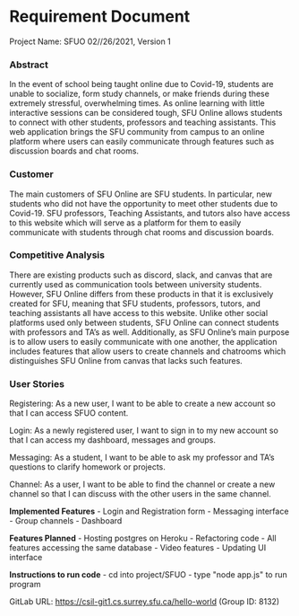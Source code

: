 # Requirement Document

Project Name: SFUO
02//26/2021, Version 1
                
### Abstract        

In the event of school being taught online due to Covid-19, students are unable to socialize, form study channels, or make friends during these extremely stressful, overwhelming times. As online learning with little interactive sessions can be considered tough, SFU Online allows students to connect with other students, professors and teaching assistants. This web application brings the SFU community from campus to an online platform where users can easily communicate through features such as discussion boards and chat rooms.  

### Customer 
The main customers of SFU Online are SFU students. In particular, new students who did not have the opportunity to meet other students due to Covid-19. SFU professors, Teaching Assistants, and tutors also have access to this website which will serve as a platform for them to easily communicate with students through chat rooms and discussion boards.  

    
### Competitive Analysis 
There are existing products such as discord, slack, and canvas that are currently used as communication tools between university students. However, SFU Online differs from these products in that it is exclusively created for SFU, meaning that SFU students, professors, tutors, and teaching assistants all have access to this website. Unlike other social platforms used only between students, SFU Online can connect students with professors and TA’s as well. Additionally, as SFU Online’s main purpose is to allow users to easily communicate with one another, the application includes features that allow users to create channels and chatrooms which distinguishes SFU Online from canvas that lacks such features. 

### User Stories 

Registering: As a new user, I want to be able to create a new account so that I can access SFUO content.

Login: As a newly registered user, I want to sign in to my new account so that I can access my dashboard, messages and groups.

Messaging: As a student, I want to be able to ask my professor and TA’s questions to clarify homework or projects.

Channel: As a user, I want to be able to find the channel or create a new channel so that I can discuss with the other users in the same channel.

**Implemented Features**
    - Login and Registration form
    - Messaging interface
    - Group channels
    - Dashboard

**Features Planned**
    - Hosting postgres on Heroku
    - Refactoring code
    - All features accessing the same database
    - Video features
    - Updating UI interface

**Instructions to run code**
    - cd into project/SFUO
    - type "node app.js" to run program



GitLab URL: https://csil-git1.cs.surrey.sfu.ca/hello-world
(Group ID: 8132)
